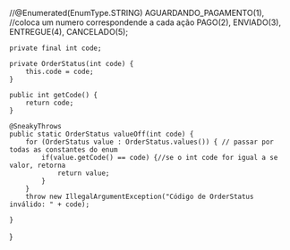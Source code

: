 //@Enumerated(EnumType.STRING)
AGUARDANDO_PAGAMENTO(1), //coloca um numero correspondende a cada ação
PAGO(2),
ENVIADO(3),
ENTREGUE(4),
CANCELADO(5);

	private final int code;

	private OrderStatus(int code) {
		this.code = code;
	}

	public int getCode() {
		return code;
	}

	@SneakyThrows
	public static OrderStatus valueOff(int code) {
		for (OrderStatus value : OrderStatus.values()) { // passar por todas as constantes do enum
			if(value.getCode() == code) {//se o int code for igual a se valor, retorna
				return value;
			}
		}
		throw new IllegalArgumentException("Código de OrderStatus inválido: " + code);

	}
}